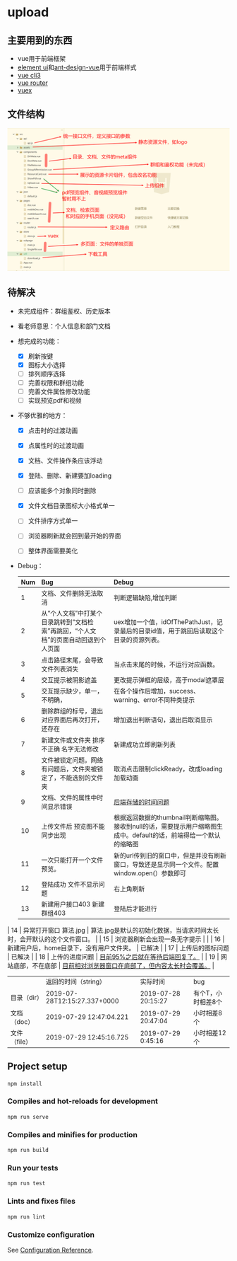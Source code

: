 # upload

## 主要用到的东西
 - vue用于前端框架
 - [element ui](https://element.eleme.cn/#/zh-CN/component/installation)和[ant-design-vue](https://vue.ant.design/docs/vue/introduce-cn/)用于前端样式
 - [vue cli3](https://cli.vuejs.org/zh/)
 - [vue router](https://router.vuejs.org/zh/installation.html)
 - [vuex](https://vuex.vuejs.org/)



## 文件结构

![1563720071820](./public/1563720071820.png)



## 待解决

- 未完成组件：群组鉴权、历史版本

- 看老师意思：个人信息和部门文档

- 想完成的功能：

  - [x] 刷新按键
  - [x] 图标大小选择
  - [ ] 排列顺序选择
  - [ ] 完善权限和群组功能
  - [ ] 完善文件属性修改功能
  - [ ] 实现预览pdf和视频

- 不够优雅的地方：

  - [x] 点击时的过渡动画

  - [x] 点属性时的过渡动画

  - [x] 文档、文件操作条应该浮动

  - [x] 登陆、删除、新建要加loading

  - [ ] 应该能多个对象同时删除

  - [x] 文件文档目录图标大小格式单一

  - [ ] 文件排序方式单一

  - [ ] 浏览器刷新就会回到最开始的界面

  - [ ] 整体界面需要美化

    

- Debug：

  | Num  | Bug                                                          | Debug                                                        |
  | ---- | ------------------------------------------------------------ | ------------------------------------------------------------ |
  | 1    | 文档、文件删除无法取消                                       | 判断逻辑缺陷,增加判断                                        |
  | 2    | 从“个人文档”中打某个目录跳转到“文档检索”再跳回，“个人文档”的页面自动回退到个人页面 | uex增加一个值，idOfThePathJust，记录最后的目录id值，用于跳回后读取这个目录的资源列表。 |
  | 3    | 点击路径末尾，会导致文件列表消失                             | 当点击末尾的时候，不运行对应函数。                           |
  | 4    | 交互提示被阴影遮盖                                           | 更改提示弹框的层级，高于modal遮罩层                          |
  | 5    | 交互提示缺少，单一，不明确，                                 | 在各个操作后增加，success、warning、error不同种类提示        |
  | 6    | 删除群组的标号，退出对应界面后再次打开，还存在               | 增加退出判断语句，退出后取消显示                             |
  | 7    | 新建文件或文件夹 排序不正确 名字无法修改                     | 新建成功立即刷新列表                                         |
  | 8    | 文件被锁定问题。网络有问题后，文件夹被锁定了，不能选别的文件夹 | 取消点击限制clickReady，改成loading加载动画                  |
  | 9    | 文档、文件的属性中时间显示错误                               | <u>后端存储的时间问题</u>                                    |
  | 10   | 上传文件后 预览图不能同步出现                                | 根据返回数据的thumbnail判断缩略图。接收到null的话，需要提示用户缩略图生成中。default的话，前端得给一个默认的缩略图 |
  | 11   | 一次只能打开一个文件预览。                                   | 新的url传到旧的窗口中，但是并没有刷新窗口，导致还是显示同一个文件。配置window.open(）参数即可 |
  | 12   | 登陆成功 文件不显示问题                                      | 右上角刷新                                                   |
  | 13   | 新建用户接口403 新建群组403                                  | 登陆后才能进行                                               |
| 14   | 异常打开窗口 算法.jpg                                        | 算法.jpg是默认的初始化数据，当请求时间太长时，会开默认的这个文件窗口。 |
  | 15   | 浏览器刷新会出现一条无字提示                                 |                                                              |
  | 16   | 新建用户后，home目录下，没有用户文件夹。                     | 已解决                                                       |
  | 17   | 上传后的图标问题                                             | 已解决                                                       |
  | 18   | 上传的进度问题                                               | <u>目前95%之后就在等待后端回复了。</u>                       |
  | 19   | 网站底部，不在底部                                           | <u>目前相对浏览器窗口在底部了，但内容太长时会覆盖。</u>      |
  
  |              |                              |                      |                    |
  | ------------ | ---------------------------- | -------------------- | ------------------ |
  |              | 返回的时间（string）         | 实际时间             | bug                |
  | 目录（dir）  | 2019-07-28T12:15:27.337+0000 | 2019-07-28  20:15:27 | 有个T，小时相差8个 |
  | 文档（doc）  | 2019-07-29 12:47:04.221      | 2019-07-29 20:47:04  | 小时相差8个        |
  | 文件（file） | 2019-07-29 12:45:16.725      | 2019-07-29 0:45:16   | 小时相差12个       |
  



## Project setup

```
npm install
```

### Compiles and hot-reloads for development
```
npm run serve
```

### Compiles and minifies for production
```
npm run build
```

### Run your tests
```
npm run test
```

### Lints and fixes files
```
npm run lint
```

### Customize configuration
See [Configuration Reference](https://cli.vuejs.org/config/).
